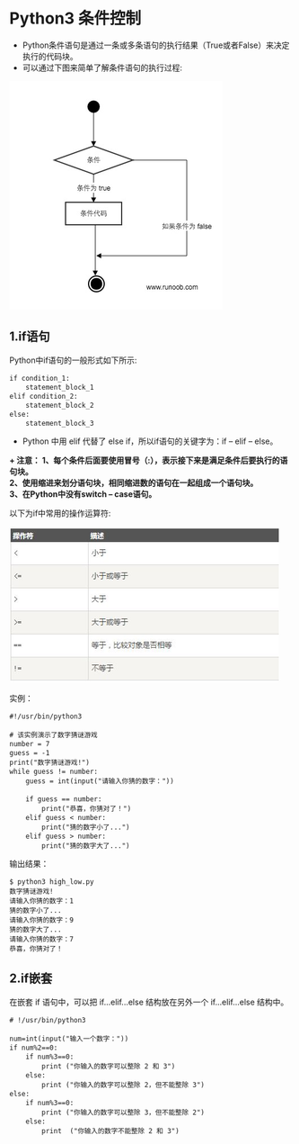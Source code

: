 #  Python3 条件控制

- Python条件语句是通过一条或多条语句的执行结果（True或者False）来决定执行的代码块。
- 可以通过下图来简单了解条件语句的执行过程:

<img src="./ppp/pythonday7_1.jpg">

##  1.if语句

Python中if语句的一般形式如下所示:

```
if condition_1:
    statement_block_1
elif condition_2:
    statement_block_2
else:
    statement_block_3

```

+ Python 中用 elif 代替了 else if，所以if语句的关键字为：if – elif – else。

<strong>
+ 注意：
1、每个条件后面要使用冒号（:），表示接下来是满足条件后要执行的语句块。<br/>
2、使用缩进来划分语句块，相同缩进数的语句在一起组成一个语句块。<br/>
3、在Python中没有switch – case语句。
</strong>


以下为if中常用的操作运算符:

<img src="./ppp/pythonday7_2.jpg">


实例：

```
#!/usr/bin/python3 
 
# 该实例演示了数字猜谜游戏
number = 7
guess = -1
print("数字猜谜游戏!")
while guess != number:
    guess = int(input("请输入你猜的数字："))
 
    if guess == number:
        print("恭喜，你猜对了！")
    elif guess < number:
        print("猜的数字小了...")
    elif guess > number:
        print("猜的数字大了...")

```

输出结果：

```
$ python3 high_low.py 
数字猜谜游戏!
请输入你猜的数字：1
猜的数字小了...
请输入你猜的数字：9
猜的数字大了...
请输入你猜的数字：7
恭喜，你猜对了！

```

##  2.if嵌套

在嵌套 if 语句中，可以把 if...elif...else 结构放在另外一个 if...elif...else 结构中。

```
# !/usr/bin/python3
 
num=int(input("输入一个数字："))
if num%2==0:
    if num%3==0:
        print ("你输入的数字可以整除 2 和 3")
    else:
        print ("你输入的数字可以整除 2，但不能整除 3")
else:
    if num%3==0:
        print ("你输入的数字可以整除 3，但不能整除 2")
    else:
        print  ("你输入的数字不能整除 2 和 3")

```

